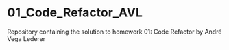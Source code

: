 # 01_Code_Refactor_AVL
Repository containing the solution to homework 01: Code Refactor by André Vega Lederer

